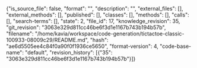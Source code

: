 {"is_source_file": false, "format": "", "description": "", "external_files": [], "external_methods": [], "published": [], "classes": [], "methods": [], "calls": [], "search-terms": [], "state": 2, "file_id": 17, "knowledge_revision": 35, "git_revision": "3063e329d811cc46be6f3d1e1167b743b194b57b", "filename": "/home/kavia/workspace/code-generation/tictactoe-classic-100933-08009c29/README.md", "hash": "ae6d5505ee4c84f0a90f0f1936ce5650", "format-version": 4, "code-base-name": "default", "revision_history": [{"35": "3063e329d811cc46be6f3d1e1167b743b194b57b"}]}